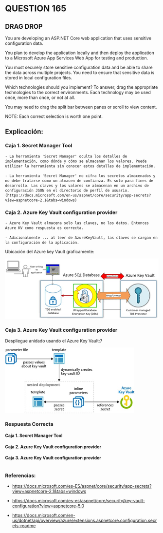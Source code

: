 # QUESTION 165

## DRAG DROP
You are developing an ASP.NET Core web application that uses sensitive configuration data. 

You plan to develop the application locally and then deploy the application to a Microsoft Azure App Services Web App for testing and production.

You must securely store sensitive configuration data and be able to share the data across multiple projects. You need to ensure that sensitive data is stored in local configuration files.

Which technologies should you implement? To answer, drag the appropriate technologies to the correct environments. Each technology may be used once, more than once, or not at all. 

You may need to drag the split bar between panes or scroll to view content.

NOTE: Each correct selection is worth one point.


## Explicación:

### Caja 1. Secret Manager Tool

    - La herramienta 'Secret Manager' oculta los detalles de implementación, como dónde y cómo se almacenan los valores. Puede utilizar la herramienta sin conocer estos detalles de implementación.

    - La herramienta 'Secret Manager' no cifra los secretos almacenados y no debe tratarse como un almacen de confianza. Es solo para fines de desarrollo. Las claves y los valores se almacenan en un archivo de configuración JSON en el directorio de perfil de usuario. (https://docs.microsoft.com/en-us/aspnet/core/security/app-secrets?view=aspnetcore-2.1&tabs=windows)


### Caja 2. Azure Key Vault configuration provider

    - Azure Key Vault almacena solo las claves, no los datos. Entonces Azure KV como respuesta es correcta.

    - Adicionalmente ... al leer de AzureKeyVault, las claves se cargan en la configuración de la aplicación.

Ubicación del Azure key Vault graficamente:

![alt text](images/Fig-1.jpg "Mostrando la ubicación del Azure Key Vauly en la nube y no local")

### Caja 3. Azure Key Vault configuration provider

Despliegue anidado usando el Azure Key Vault:7

![alt text](images/Fig-2.jpg "Mostrando un despliegue anidado usando el Azure Key Vault para la producción de un proyecto")


### Respuesta Correcta

#### Caja 1. Secret Manager Tool
#### Caja 2. Azure Key Vault configuration provider
#### Caja 3. Azure Key Vault configuration provider

#

### Referencias:

- https://docs.microsoft.com/es-ES/aspnet/core/security/app-secrets?view=aspnetcore-2.1&tabs=windows

- https://docs.microsoft.com/es-es/aspnet/core/security/key-vault-configuration?view=aspnetcore-5.0

- https://docs.microsoft.com/en-us/dotnet/api/overview/azure/extensions.aspnetcore.configuration.secrets-readme




